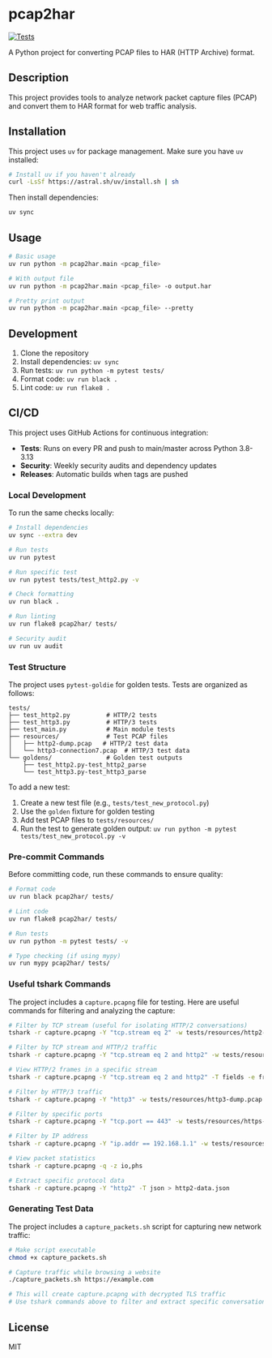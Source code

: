 # pcap2har

[![Tests](https://github.com/mikekap/pcap2har/workflows/Tests/badge.svg)](https://github.com/mikekap/pcap2har/actions/workflows/test.yml)

A Python project for converting PCAP files to HAR (HTTP Archive) format.

## Description

This project provides tools to analyze network packet capture files (PCAP) and convert them to HAR format for web traffic analysis.

## Installation

This project uses `uv` for package management. Make sure you have `uv` installed:

```bash
# Install uv if you haven't already
curl -LsSf https://astral.sh/uv/install.sh | sh
```

Then install dependencies:

```bash
uv sync
```

## Usage

```bash
# Basic usage
uv run python -m pcap2har.main <pcap_file>

# With output file
uv run python -m pcap2har.main <pcap_file> -o output.har

# Pretty print output
uv run python -m pcap2har.main <pcap_file> --pretty
```

## Development

1. Clone the repository
2. Install dependencies: `uv sync`
3. Run tests: `uv run python -m pytest tests/`
4. Format code: `uv run black .`
5. Lint code: `uv run flake8 .`

## CI/CD

This project uses GitHub Actions for continuous integration:

- **Tests**: Runs on every PR and push to main/master across Python 3.8-3.13
- **Security**: Weekly security audits and dependency updates
- **Releases**: Automatic builds when tags are pushed

### Local Development

To run the same checks locally:

```bash
# Install dependencies
uv sync --extra dev

# Run tests
uv run pytest

# Run specific test
uv run pytest tests/test_http2.py -v

# Check formatting
uv run black .

# Run linting
uv run flake8 pcap2har/ tests/

# Security audit
uv run uv audit
```

### Test Structure

The project uses `pytest-goldie` for golden tests. Tests are organized as follows:

```
tests/
├── test_http2.py          # HTTP/2 tests
├── test_http3.py          # HTTP/3 tests  
├── test_main.py           # Main module tests
├── resources/             # Test PCAP files
│   ├── http2-dump.pcap   # HTTP/2 test data
│   └── http3-connection7.pcap  # HTTP/3 test data
└── goldens/               # Golden test outputs
    ├── test_http2.py-test_http2_parse
    └── test_http3.py-test_http3_parse
```

To add a new test:

1. Create a new test file (e.g., `tests/test_new_protocol.py`)
2. Use the `golden` fixture for golden testing
3. Add test PCAP files to `tests/resources/`
4. Run the test to generate golden output: `uv run python -m pytest tests/test_new_protocol.py -v`

### Pre-commit Commands

Before committing code, run these commands to ensure quality:

```bash
# Format code
uv run black pcap2har/ tests/

# Lint code
uv run flake8 pcap2har/ tests/

# Run tests
uv run python -m pytest tests/ -v

# Type checking (if using mypy)
uv run mypy pcap2har/ tests/
```

### Useful tshark Commands

The project includes a `capture.pcapng` file for testing. Here are useful commands for filtering and analyzing the capture:

```bash
# Filter by TCP stream (useful for isolating HTTP/2 conversations)
tshark -r capture.pcapng -Y "tcp.stream eq 2" -w tests/resources/http2-dump.pcap

# Filter by TCP stream and HTTP/2 traffic
tshark -r capture.pcapng -Y "tcp.stream eq 2 and http2" -w tests/resources/http2-dump.pcap

# View HTTP/2 frames in a specific stream
tshark -r capture.pcapng -Y "tcp.stream eq 2 and http2" -T fields -e frame.number -e http2.type -e http2.streamid -e http2.headers.method -e http2.headers.path

# Filter by HTTP/3 traffic
tshark -r capture.pcapng -Y "http3" -w tests/resources/http3-dump.pcap

# Filter by specific ports
tshark -r capture.pcapng -Y "tcp.port == 443" -w tests/resources/https-dump.pcap

# Filter by IP address
tshark -r capture.pcapng -Y "ip.addr == 192.168.1.1" -w tests/resources/ip-filtered.pcap

# View packet statistics
tshark -r capture.pcapng -q -z io,phs

# Extract specific protocol data
tshark -r capture.pcapng -Y "http2" -T json > http2-data.json
```

### Generating Test Data

The project includes a `capture_packets.sh` script for capturing new network traffic:

```bash
# Make script executable
chmod +x capture_packets.sh

# Capture traffic while browsing a website
./capture_packets.sh https://example.com

# This will create capture.pcapng with decrypted TLS traffic
# Use tshark commands above to filter and extract specific conversations
```

## License

MIT 
